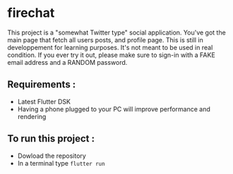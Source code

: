 # firechat

This project is a "somewhat Twitter type" social application. You've got the main page that fetch all users posts, and profile page. This is still in developpement for learning purposes. 
It's not meant to be used in real condition. If you ever try it out, please make sure to sign-in with a FAKE email address and a RANDOM password.

## Requirements :

- Latest Flutter DSK
- Having a phone plugged to your PC will improve performance and rendering
  
## To run this project :

- Dowload the repository
- In a terminal type ```flutter run``` 
